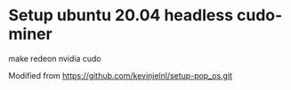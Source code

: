 # Setup ubuntu 20.04 headless cudo-miner

make redeon nvidia cudo

Modified from https://github.com/kevinjelnl/setup-pop_os.git
